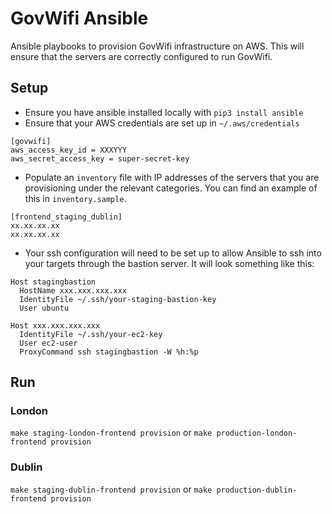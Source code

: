 # GovWifi Ansible

Ansible playbooks to provision GovWifi infrastructure on AWS.
This will ensure that the servers are correctly configured to run GovWifi.

## Setup
  - Ensure you have ansible installed locally with `pip3 install ansible`
  - Ensure that your AWS credentials are set up in `~/.aws/credentials`
```
[govwifi]
aws_access_key_id = XXXYYY
aws_secret_access_key = super-secret-key
```
  - Populate an `inventory` file with IP addresses of the servers that you are provisioning under the relevant categories.
  You can find an example of this in `inventory.sample`.
```
[frontend_staging_dublin]
xx.xx.xx.xx
xx.xx.xx.xx
```
  - Your ssh configuration will need to be set up to allow Ansible to ssh into your targets through the bastion server. It will look something like this:
```
Host stagingbastion
  HostName xxx.xxx.xxx.xxx
  IdentityFile ~/.ssh/your-staging-bastion-key
  User ubuntu

Host xxx.xxx.xxx.xxx
  IdentityFile ~/.ssh/your-ec2-key
  User ec2-user
  ProxyCommand ssh stagingbastion -W %h:%p
```

## Run
### London
`make staging-london-frontend provision`
or
`make production-london-frontend provision`

### Dublin
`make staging-dublin-frontend provision`
or
`make production-dublin-frontend provision`
